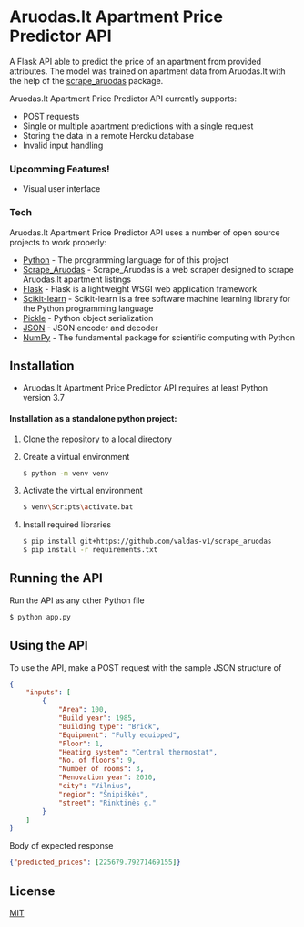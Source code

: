 # Aruodas.lt Apartment Price Predictor API
A Flask API able to predict the price of an apartment from provided attributes.
The model was trained on apartment data from Aruodas.lt with the help of the [scrape_aruodas](https://github.com/valdas-v1/scrape_aruodas) package.

Aruodas.lt Apartment Price Predictor API currently supports:
  - POST requests
  - Single or multiple apartment predictions with a single request
  - Storing the data in a remote Heroku database
  - Invalid input handling
### Upcomming Features!

  - Visual user interface

### Tech
Aruodas.lt Apartment Price Predictor API uses a number of open source projects to work properly:

* [Python](https://www.python.org/) - The programming language for of this project
* [Scrape_Aruodas](https://github.com/valdas-v1/scrape_aruodas) - Scrape_Aruodas is a web scraper designed to scrape Aruodas.lt apartment listings
* [Flask](https://flask.palletsprojects.com/en/1.1.x/) - Flask is a lightweight WSGI web application framework
* [Scikit-learn](https://scikit-learn.org/stable/) - Scikit-learn is a free software machine learning library for the Python programming language
* [Pickle](https://docs.python.org/3/library/pickle.html) - Python object serialization
* [JSON](https://docs.python.org/3/library/json.html) - JSON encoder and decoder
* [NumPy](https://numpy.org/) - The fundamental package for scientific computing with Python

## Installation
* Aruodas.lt Apartment Price Predictor API requires at least Python version 3.7

#### Installation as a standalone python project:

1) Clone the repository to a local directory

2) Create a virtual environment
    ```sh
    $ python -m venv venv
    ```
3) Activate the virtual environment
    ```sh
    $ venv\Scripts\activate.bat
    ```

4) Install required libraries
    ```sh
    $ pip install git+https://github.com/valdas-v1/scrape_aruodas
    $ pip install -r requirements.txt
    ```

## Running the API
Run the API as any other Python file
```sh
$ python app.py
```

## Using the API
To use the API, make a POST request with the sample JSON structure of 
```JSON
{
    "inputs": [
        {
            "Area": 100,
            "Build year": 1985,
            "Building type": "Brick",
            "Equipment": "Fully equipped",
            "Floor": 1,
            "Heating system": "Central thermostat",
            "No. of floors": 9,
            "Number of rooms": 3,
            "Renovation year": 2010,
            "city": "Vilnius",
            "region": "Šnipiškės",
            "street": "Rinktinės g."
        }
    ]
}
```


Body of expected response
```JSON
{"predicted_prices": [225679.79271469155]}
```

License
----

[MIT](LICENSE)